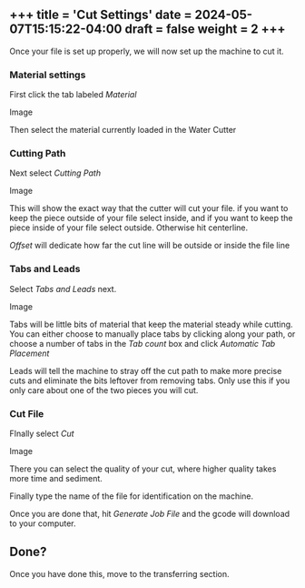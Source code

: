 +++
title = 'Cut Settings'
date = 2024-05-07T15:15:22-04:00
draft = false
weight = 2
+++
---
Once your file is set up properly, we will now set up the machine to cut it. 

### Material settings

First click the tab labeled *Material* 

Image

Then select the material currently loaded in the Water Cutter

### Cutting Path

Next select *Cutting Path*

Image

This will show the exact way that the cutter will cut your file. if you want to keep the piece outside of your file select inside, and if you want to keep the piece inside of your file select outside. Otherwise hit centerline.

*Offset* will dedicate how far the cut line will be outside or inside the file line

### Tabs and Leads

Select *Tabs and Leads* next.

Image

Tabs will be little bits of material that keep the material steady while cutting. You can either choose to manually place tabs by clicking along your path, or choose a number of tabs in the *Tab count* box and click *Automatic Tab Placement*

Leads will tell the machine to stray off the cut path to make more precise cuts and eliminate the bits leftover from removing tabs. Only use this if you only care about one of the two pieces you will cut.

### Cut File

FInally select *Cut*

Image

There you can select the quality of your cut, where higher quality takes more time and sediment.

Finally type the name of the file for identification on the machine.

Once you are done that, hit *Generate Job File* and the gcode will download to your computer.

## Done?

Once you have done this, move to the transferring section.